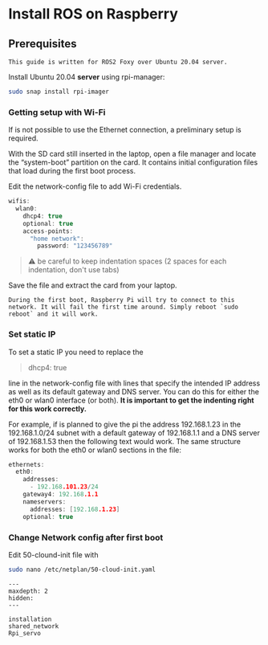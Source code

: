 # Install ROS on Raspberry


<h2> Prerequisites </h2>

```{warning}
This guide is written for ROS2 Foxy over Ubuntu 20.04 server. 
```

Install Ubuntu 20.04 **server** using rpi-manager:

```bash
sudo snap install rpi-imager
```

<h3> Getting setup with Wi-Fi </h3>

If is not possible to use the Ethernet connection, a preliminary setup is required.

With the SD card still inserted in the laptop, open a file manager and locate the “system-boot” partition on the card. It contains initial configuration files that load during the first boot process.

Edit the network-config file to add Wi-Fi credentials.
``` c
wifis:
  wlan0:
    dhcp4: true
    optional: true
    access-points:
      "home network":
        password: "123456789"
```

> ⚠ be careful to keep indentation spaces (2 spaces for each indentation, don't use tabs)

Save the file and extract the card from your laptop.

```{note}
During the first boot, Raspberry Pi will try to connect to this network. It will fail the first time around. Simply reboot `sudo reboot` and it will work.
```

<h3> Set static IP </h3>

To set a static IP you need to replace the

> dhcp4: true

line in the network-config file with lines that specify the intended IP address as well as its default gateway and DNS server. You can do this for either the eth0 or wlan0 interface (or both). **It is important to get the indenting right for this work correctly.**

For example, if is planned to give the pi the address 192.168.1.23 in the 192.168.1.0/24 subnet with a default gateway of 192.168.1.1 and a DNS server of 192.168.1.53 then the following text would work. The same structure works for both the eth0 or wlan0 sections in the file:

``` c
ethernets:
  eth0:
    addresses:
      - 192.168.101.23/24
    gateway4: 192.168.1.1
    nameservers:
      addresses: [192.168.1.23]
    optional: true
```

<h3> Change Network config after first boot </h3>

Edit 50-clound-init file with

``` bash
sudo nano /etc/netplan/50-cloud-init.yaml
```



```{toctree}
---
maxdepth: 2
hidden:
---

installation
shared_network
Rpi_servo
```